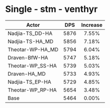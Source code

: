 # Single - stm - venthyr
| Actor | DPS | Increase |
|---|:---:|:---:|
|Nadjia-TS_DD-HA|5876|7.55%|
|Nadjia-TS-HA_MD|5856|7.18%|
|Theotar-WP-HA_MD|5794|6.04%|
|Draven-BfW-HA|5747|5.18%|
|Theotar-WP_SS-HA|5739|5.03%|
|Draven-HA_MD|5733|4.93%|
|Nadjia-TS_EP-HA|5729|4.85%|
|Theotar-WP_RP-HA|5654|3.48%|
|Base|5464|0.00%|
